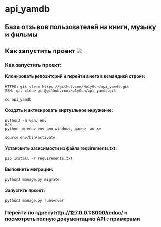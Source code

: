 # api_yamdb
## База отзывов пользователей на книги, музыку и фильмы
## Как запустить проект <img src = "https://img.shields.io/badge/Python-FFD43B?style=for-the-badge&logo=python&logoColor=blue" /> 

### Как запустить проект:

#### Клонировать репозиторий и перейти в него в командной строке:

```
HTTPS: git clone https://github.com/Ho1yGun/api_yamdb.git
SSH: git clone git@github.com:Ho1yGun/api_yamdb.git
```

```
cd api_yamdb
```

#### Cоздать и активировать виртуальное окружение:

```
python3 -m venv env
или 
python -m venv env для windows, далее так же
```

```
source env/bin/activate
```

#### Установить зависимости из файла requirements.txt:

```
pip install -r requirements.txt
```

#### Выполнить миграции:

```
python3 manage.py migrate
```

#### Запустить проект:

```
python3 manage.py runserver
```
### Перейти по адресу http://127.0.0.1:8000/redoc/ и посмотреть полную документацию API с примерами
